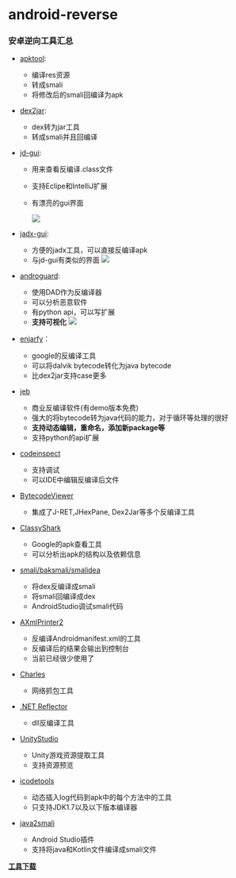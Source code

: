 # android-reverse

### 安卓逆向工具汇总
+ [apktool](https://ibotpeaches.github.io/Apktool/): 

  + 编译res资源
  + 转成smali
  + 将修改后的smali回编译为apk
+ [dex2jar](https://github.com/pxb1988/dex2jar): 

  + dex转为jar工具
  + 转成smali并且回编译
+ [jd-gui](http://jd.benow.ca/):
  + 用来查看反编译.class文件
  + 支持Eclipe和IntelliJ扩展
  + 有漂亮的gui界面
  
    ![](http://jd.benow.ca/img/screenshot17.png)

+ [jadx-gui](https://github.com/skylot/jadx/tree/master/jadx-gui/src/main/java/jadx/gui):     

    + 方便的jadx工具，可以直接反编译apk
    + 与jd-gui有类似的界面
![](https://camo.githubusercontent.com/bd3c0ea851c23c4535e43590a86c940a0786faa6/687474703a2f2f736b796c6f742e6769746875622e696f2f6a6164782f6a6164782d6775692e706e67)
+ [androguard](https://github.com/androguard/androguard): 

   + 使用DAD作为反编译器
   + 可以分析恶意软件
   + 有python api，可以写扩展
   + **支持可视化**
![](https://raw.githubusercontent.com/Juude/droidReverse/master/art/guard.png)
+ [enjarfy](https://github.com/google/enjarify)：
   + google的反编译工具
   + 可以将dalvik bytecode转化为java bytecode
   + 比dex2jar支持case更多
+ [jeb](https://www.pnfsoftware.com/)
   + 商业反编译软件(有demo版本免费)
   + 强大的将bytecode转为java代码的能力，对于循环等处理的很好
   + **支持动态编辑，重命名，添加新package等**
   + 支持python的api扩展
+ [codeinspect](http://sseblog.ec-spride.de/tools/codeinspect/)
   + 支持调试
   + 可以IDE中编辑反编译后文件
+ [BytecodeViewer](https://bytecodeviewer.com/)   
  + 集成了J-RET,JHexPane, Dex2Jar等多个反编译工具
+ [ClassyShark](https://github.com/google/android-classyshark)
   + Google的apk查看工具
   + 可以分析出apk的结构以及依赖信息
+ [smali/baksmali/smalidea](https://github.com/JesusFreke/smali)
  + 将dex反编译成smali
  + 将smali回编译成dex
  + AndroidStudio调试smali代码
+ [AXmlPrinter2](http://code.google.com/p/android4me/downloads/list)
  + 反编译Androidmanifest.xml的工具
  + 反编译后的结果会输出到控制台
  + 当前已经很少使用了
+ [Charles](https://www.charlesproxy.com/)
  + 网络抓包工具
+ [.NET Reflector](http://www.red-gate.com/products/dotnet-development/reflector/)
  + dll反编译工具
+ [UnityStudio](https://github.com/Perfare/UnityStudio)
  + Unity游戏资源提取工具
  + 支持资源预览
+ [icodetools](https://github.com/fourbrother/icodetools)
  + 动态插入log代码到apk中的每个方法中的工具
  + 只支持JDK1.7以及以下版本编译器
+ [java2smali](https://github.com/ollide/intellij-java2smali)
  + Android Studio插件
  + 支持将java和Kotlin文件编译成smali文件

[**工具下载**](http://pan.baidu.com/s/1dFjB0pr)
